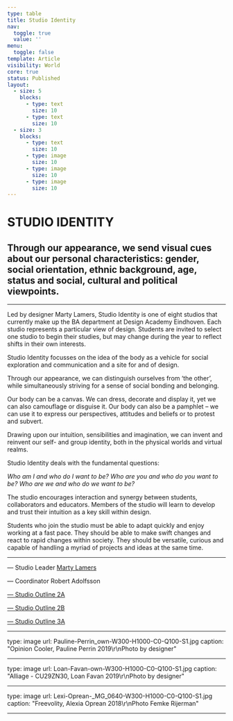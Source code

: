 ```yaml
---
type: table
title: Studio Identity
nav:
  toggle: true
  value: ''
menu:
  toggle: false
template: Article
visibility: World
core: true
status: Published
layout:
  - size: 5
    blocks:
      - type: text
        size: 10
      - type: text
        size: 10
  - size: 3
    blocks:
      - type: text
        size: 10
      - type: image
        size: 10
      - type: image
        size: 10
      - type: image
        size: 10
---
```


# STUDIO IDENTITY

## Through our appearance, we send visual cues about our personal characteristics: gender, social orientation, ethnic background, age, status and social, cultural and political viewpoints.

---

Led by designer Marty Lamers, Studio Identity is one of eight studios that currently make up the BA department at Design Academy Eindhoven. Each studio represents a particular view of design. Students are invited to select one studio to begin their studies, but may change during the year to reflect shifts in their own interests. 

Studio Identity focusses on the idea of the body as a vehicle for social exploration and communication and a site for and of design.

Through our appearance, we can distinguish ourselves from ‘the other’, while simultaneously striving for a sense of social bonding and belonging. 

Our body can be a canvas. We can dress, decorate and display it, yet we can also camouflage or disguise it. Our body can also be a pamphlet – we can use it to express our perspectives, attitudes and beliefs or to protest and subvert.

Drawing upon our intuition, sensibilities and imagination, we can invent and reinvent our self- and group identity, both in the physical worlds and virtual realms. 

Studio Identity deals with the fundamental questions:

*Who am I and who do I want to be?
Who are you and who do you want to be?
Who are we and who do we want to be?*

The studio encourages interaction and synergy between students, collaborators and educators. Members of the studio will learn to develop and trust their intuition as a key skill within design. 

Students who join the studio must be able to adapt quickly and enjoy working at a fast pace. They should be able to make swift changes and react to rapid changes within society. They should be versatile, curious and capable of handling a myriad of projects and ideas at the same time.

---

— Studio Leader
[Marty Lamers](https://www.designacademy.nl/p/about-dae/community/marty-lamers)

— Coordinator
Robert Adolfsson

[— Studio Outline 2A](https://designacademyeindhoven.sharepoint.com/:b:/s/MediaforWebsite/EV8RQTREDe1Ej2JCRPTyyYkBboQIxmC9x2e8aUEsz8o4Rg?e=TMpihk)

[— Studio Outline 2B](https://designacademyeindhoven.sharepoint.com/:b:/s/MediaforWebsite/EflTIVbEFyxCvlkexpg2j7sBOC7X5VnUoBjtsXfmKVcxAQ?e=SPEgey)

[— Studio Outline 3A](https://designacademyeindhoven.sharepoint.com/:b:/s/MediaforWebsite/ETzwGPyR4J1PlreUcGxpYr4BVpW_240VfIgUW4y-9qqrwQ?e=yyE6SR)

---

type: image
url: Pauline-Perrin_own-W300-H1000-C0-Q100-S1.jpg
caption: "Opinion Cooler, Pauline Perrin 2019\r\nPhoto by designer"

---

type: image
url: Loan-Favan-own-W300-H1000-C0-Q100-S1.jpg
caption: "Alliage - CU29ZN30, Loan Favan 2019\r\nPhoto by designer"

---

type: image
url: Lexi-Oprean-_MG_0640-W300-H1000-C0-Q100-S1.jpg
caption: "Freevolity, Alexia Oprean 2018\r\nPhoto Femke Rijerman"

---
